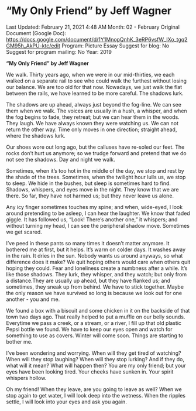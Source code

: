 # “My Only Friend” by Jeff Wagner

Last Updated: February 21, 2021 4:48 AM
Month: 02 - February
Original Document (Google Doc): https://docs.google.com/document/d/1Y1MnopQnhK_3eRP6vsfW_IXo_tgq2GM95h_AkPU-ktc/edit
Program: Picture Essay
Suggest for blog: No
Suggest for program mailing: No
Year: 2019

**“My Only Friend” by Jeff Wagner** 

We walk. Thirty years ago, when we were in our mid-thirties, we each walked on a separate rail to see who could walk the furthest without losing our balance. We are too old for that now. Nowadays, we just walk the flat between the rails, we have learned to be more careful. The shadows lurk.

The shadows are up ahead, always just beyond the fog-line. We can see them when we walk. The voices are usually in a hush, a whisper, and when the fog begins to fade, they retreat; but we can hear them in the woods. They laugh. We have always known they were watching us. We can not return the other way. Time only moves in one direction; straight ahead, where the shadows lurk.

Our shoes wore out long ago, but the calluses have re-soled our feet. The rocks don’t hurt us anymore; so we trudge forward and pretend that we do not see the shadows. Day and night we walk.

Sometimes, when it’s too hot in the middle of the day, we stop and rest by the shade of the trees. Sometimes, when the twilight hour lulls us, we stop to sleep. We hide in the bushes, but sleep is sometimes hard to find. Shadows, whispers, and eyes move in the night. They know that we are there. So far, they have not harmed us; but they never leave us alone.

Any icy finger sometimes touches my spine; and when, wide-eyed, I look around pretending to be asleep, I can hear the laughter. We know that faded giggle. It has followed us, “Look! There’s another one,” it whispers; and without turning my head, I can see the peripheral shadow move. Sometimes we get scared.

I’ve peed in these pants so many times it doesn’t matter anymore. It bothered me at first, but it helps. It’s warm on colder days. It washes away in the rain. It dries in the sun. Nobody wants us around anyways, so what difference does it make? We quit hoping others would care when others quit hoping they could. Fear and loneliness create a numbness after a while. It’s like those shadows. They lurk, they whisper, and they watch; but only from a distance.They are usually up ahead, but they have flanked us; and sometimes, they sneak up from behind. We have to stick together. Maybe the only reason we have survived so long is because we look out for one another - you and me.

We found a box with a biscuit and some chicken in it on the backside of that town two days ago. That really helped to put a muffle on our belly sounds. Everytime we pass a creek, or a stream, or a river, I fill up that old plastic Pepsi bottle we found. We have to keep our eyes open and watch for something to use as covers. Winter will come soon. Things are starting to bother me.

I’ve been wondering and worrying. When will they get tired of watching? When will they stop laughing? When will they stop lurking? And if they do, what will it mean? What will happen then? You are my only friend; but your eyes have been looking tired. Your cheeks have sunken in. Your spirit whispers hollow.

Oh my friend! When they leave, are you going to leave as well? When we stop again to get water, I will look deep into the wetness. When the ripples settle, I will look into your eyes and ask you again.